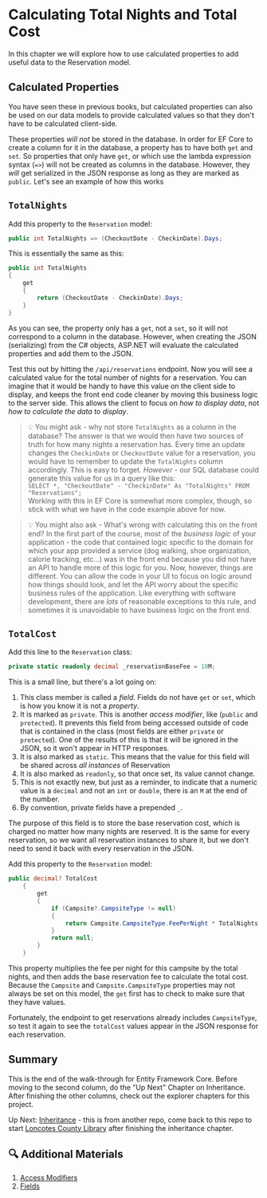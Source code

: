 # Calculating Total Nights and Total Cost
In this chapter we will explore how to use calculated properties to add useful data to the Reservation model. 

## Calculated Properties
You have seen these in previous books, but calculated properties can also be used on our data models to provide calculated values so that they don't have to be calculated client-side. 

These properties _will not_ be stored in the database. In order for EF Core to create a column for it in the database, a property has to have both `get` and `set`. So properties that only have `get`, or which use the lambda expression syntax (`=>`) will not be created as columns in the database. However, they _will_ get serialized in the JSON response as long as they are marked as `public`. Let's see an example of how this works

## `TotalNights`
Add this property to the `Reservation` model:
``` csharp
public int TotalNights => (CheckoutDate - CheckinDate).Days;
```
This is essentially the same as this:
``` csharp
public int TotalNights
{
    get
    {
        return (CheckoutDate - CheckinDate).Days;
    }
}
```

As you can see, the property only has a `get`, not a `set`, so it will not correspond to a column in the database. However, when creating the JSON (serializing) from the C# objects, ASP.NET will evaluate the calculated properties and add them to the JSON. 

Test this out by hitting the `/api/reservations` endpoint. Now you will see a calculated value for the total number of nights for a reservation. You can imagine that it would be handy to have this value on the client side to display, and keeps the front end code cleaner by moving this business logic to the server side. This allows the client to focus on _how to display data_, not _how to calculate the data to display_. 

> :bulb: You might ask - why not store `TotalNights` as a column in the database? The answer is that we would then have two sources of truth for how many nights a reservation has. Every time an update changes the `CheckinDate` or `CheckoutDate` value for a reservation, you would have to remember to update the `TotalNights` column accordingly. This is easy to forget. _However_ - our SQL database could generate this value for us in a query like this: <br>
    `SELECT *, "CheckoutDate" - "CheckinDate" As "TotalNights" FROM "Reservations";` <br> Working with this in EF Core is somewhat more complex, though, so stick with what we have in the code example above for now. 

> :bulb: You might also ask - What's wrong with calculating this on the front end? In the first part of the course, most of the _business logic_ of your application - the code that contained logic specific to the domain for which your app provided a service (dog walking, shoe organization, calorie tracking, etc...) was in the front end because you did not have an API to handle more of this logic for you. Now, however, things are different. You can allow the code in your UI to focus on logic around how things should look, and let the API worry about the specific business rules of the application. Like everything with software development, there are _lots_ of reasonable exceptions to this rule, and sometimes it is unavoidable to have business logic on the front end.  

## `TotalCost`
Add this line to the `Reservation` class:
``` csharp
private static readonly decimal _reservationBaseFee = 10M;
```
This is a small line, but there's a lot going on:
1. This class member is called a _field_. Fields do not have `get` or `set`, which is how you know it is not a _property_.
1. It is marked as `private`. This is another _access modifier_, like (`public` and `protected`). It prevents this field from being accessed outside of code that is contained in the class (most fields are either `private` or `protected`). One of the results of this is that it will be ignored in the JSON, so it won't appear in HTTP responses. 
1. It is also marked as `static`. This means that the value for this field will be shared across _all instances_ of Reservation
1. It is also marked as `readonly`, so that once set, its value cannot change. 
1. This is not exactly new, but just as a reminder, to indicate that a numeric value is a `decimal` and not an `int` or `double`, there is an `M` at the end of the number.
1. By convention, private fields have a prepended `_`.   

The purpose of this field is to store the base reservation cost, which is charged no matter how many nights are reserved. It is the same for every reservation, so we want all reservation instances to share it, but we don't need to send it back with every reservation in the JSON. 

Add this property to the `Reservation` model:
``` csharp
public decimal? TotalCost
    {
        get
        {
            if (Campsite?.CampsiteType != null)
            {
                return Campsite.CampsiteType.FeePerNight * TotalNights + _baseReservationFee;
            }
            return null;
        }
    }
```
This property multiplies the fee per night for this campsite by the total nights, and then adds the base reservation fee to calculate the total cost. Because the `Campsite` and `Campsite.CampsiteType` properties may not always be set on this model, the `get` first has to check to make sure that they have values. 

Fortunately, the endpoint to get reservations already includes `CampsiteType`, so test it again to see the `totalCost` values appear in the JSON response for each reservation. 

## Summary
This is the end of the walk-through for Entity Framework Core. Before moving to the second column, do the "Up Next" Chapter on Inheritance. After finishing the other columns, check out the explorer chapters for this project.

Up Next: [Inheritance](https://github.com/nashville-software-school/bangazon-inc/blob/server-side-curriculum/book-1-orientation/chapters/INHERITANCE_INTRO.md) - this is from another repo, come back to this repo to start [Loncotes County Library](./loncotes-setup.md) after finishing the inheritance chapter.

## 🔍 Additional Materials
1. [Access Modifiers](https://learn.microsoft.com/en-us/dotnet/csharp/programming-guide/classes-and-structs/access-modifiers)
1. [Fields](https://learn.microsoft.com/en-us/dotnet/csharp/programming-guide/classes-and-structs/fields)